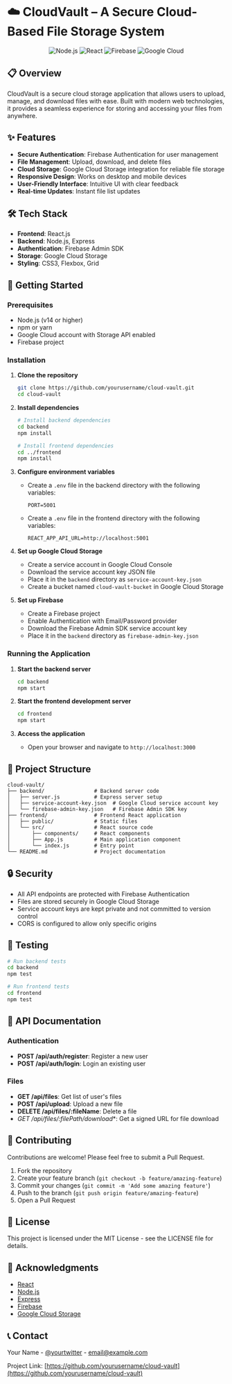 # ☁️ CloudVault – A Secure Cloud-Based File Storage System

<div align="center">
  <img src="https://img.shields.io/badge/Node.js-43853D?style=for-the-badge&logo=node.js&logoColor=white" alt="Node.js" />
  <img src="https://img.shields.io/badge/React-20232A?style=for-the-badge&logo=react&logoColor=61DAFB" alt="React" />
  <img src="https://img.shields.io/badge/Firebase-FFCA28?style=for-the-badge&logo=firebase&logoColor=black" alt="Firebase" />
  <img src="https://img.shields.io/badge/Google_Cloud-4285F4?style=for-the-badge&logo=google-cloud&logoColor=white" alt="Google Cloud" />
</div>

## 📋 Overview

CloudVault is a secure cloud storage application that allows users to upload, manage, and download files with ease. Built with modern web technologies, it provides a seamless experience for storing and accessing your files from anywhere.

## ✨ Features

- **Secure Authentication**: Firebase Authentication for user management
- **File Management**: Upload, download, and delete files
- **Cloud Storage**: Google Cloud Storage integration for reliable file storage
- **Responsive Design**: Works on desktop and mobile devices
- **User-Friendly Interface**: Intuitive UI with clear feedback
- **Real-time Updates**: Instant file list updates

## 🛠️ Tech Stack

- **Frontend**: React.js
- **Backend**: Node.js, Express
- **Authentication**: Firebase Admin SDK
- **Storage**: Google Cloud Storage
- **Styling**: CSS3, Flexbox, Grid

## 🚀 Getting Started

### Prerequisites

- Node.js (v14 or higher)
- npm or yarn
- Google Cloud account with Storage API enabled
- Firebase project

### Installation

1. **Clone the repository**
   ```bash
   git clone https://github.com/yourusername/cloud-vault.git
   cd cloud-vault
   ```

2. **Install dependencies**
   ```bash
   # Install backend dependencies
   cd backend
   npm install

   # Install frontend dependencies
   cd ../frontend
   npm install
   ```

3. **Configure environment variables**
   - Create a `.env` file in the backend directory with the following variables:
     ```
     PORT=5001
     ```
   - Create a `.env` file in the frontend directory with the following variables:
     ```
     REACT_APP_API_URL=http://localhost:5001
     ```

4. **Set up Google Cloud Storage**
   - Create a service account in Google Cloud Console
   - Download the service account key JSON file
   - Place it in the `backend` directory as `service-account-key.json`
   - Create a bucket named `cloud-vault-bucket` in Google Cloud Storage

5. **Set up Firebase**
   - Create a Firebase project
   - Enable Authentication with Email/Password provider
   - Download the Firebase Admin SDK service account key
   - Place it in the `backend` directory as `firebase-admin-key.json`

### Running the Application

1. **Start the backend server**
   ```bash
   cd backend
   npm start
   ```

2. **Start the frontend development server**
   ```bash
   cd frontend
   npm start
   ```

3. **Access the application**
   - Open your browser and navigate to `http://localhost:3000`

## 📁 Project Structure

```
cloud-vault/
├── backend/                # Backend server code
│   ├── server.js           # Express server setup
│   ├── service-account-key.json  # Google Cloud service account key
│   └── firebase-admin-key.json   # Firebase Admin SDK key
├── frontend/               # Frontend React application
│   ├── public/             # Static files
│   └── src/                # React source code
│       ├── components/     # React components
│       ├── App.js          # Main application component
│       └── index.js        # Entry point
└── README.md               # Project documentation
```

## 🔒 Security

- All API endpoints are protected with Firebase Authentication
- Files are stored securely in Google Cloud Storage
- Service account keys are kept private and not committed to version control
- CORS is configured to allow only specific origins

## 🧪 Testing

```bash
# Run backend tests
cd backend
npm test

# Run frontend tests
cd frontend
npm test
```

## 📝 API Documentation

### Authentication

- **POST /api/auth/register**: Register a new user
- **POST /api/auth/login**: Login an existing user

### Files

- **GET /api/files**: Get list of user's files
- **POST /api/upload**: Upload a new file
- **DELETE /api/files/:fileName**: Delete a file
- **GET /api/files/:filePath*/download**: Get a signed URL for file download

## 🤝 Contributing

Contributions are welcome! Please feel free to submit a Pull Request.

1. Fork the repository
2. Create your feature branch (`git checkout -b feature/amazing-feature`)
3. Commit your changes (`git commit -m 'Add some amazing feature'`)
4. Push to the branch (`git push origin feature/amazing-feature`)
5. Open a Pull Request

## 📄 License

This project is licensed under the MIT License - see the LICENSE file for details.

## 👏 Acknowledgments

- [React](https://reactjs.org/)
- [Node.js](https://nodejs.org/)
- [Express](https://expressjs.com/)
- [Firebase](https://firebase.google.com/)
- [Google Cloud Storage](https://cloud.google.com/storage)

## 📞 Contact

Your Name - [@yourtwitter](https://twitter.com/yourtwitter) - email@example.com

Project Link: [https://github.com/yourusername/cloud-vault](https://github.com/yourusername/cloud-vault)

